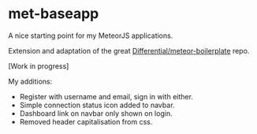 # met-baseapp

A nice starting point for my MeteorJS applications.

Extension and adaptation of the great
[Differential/meteor-boilerplate](https://github.com/Differential/meteor-boilerplate)
repo.

[Work in progress]

My additions:
* Register with username and email, sign in with either.
* Simple connection status icon added to navbar.
* Dashboard link on navbar only shown on login.
* Removed header capitalisation from css.